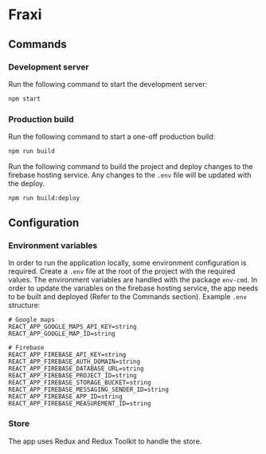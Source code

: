 # Fraxi

## Commands

### Development server
Run the following command to start the development server:
```bash
npm start
```

### Production build
Run the following command to start a one-off production build:
```bash
npm run build
```

Run the following command to build the project and deploy changes to the firebase hosting service. Any changes to the `.env` file will be updated with the deploy.
```bash
npm run build:deploy
```

## Configuration

### Environment variables
In order to run the application locally, some environment configuration is required. Create a `.env` file at the root of the project with the required values.
The environment variables are handled with the package `env-cmd`. In order to update the variables on the firebase hosting service, the app needs to be built and deployed (Refer to the Commands section).
Example `.env` structure:

```
# Google maps
REACT_APP_GOOGLE_MAPS_API_KEY=string
REACT_APP_GOOGLE_MAP_ID=string

# Firebase
REACT_APP_FIREBASE_API_KEY=string
REACT_APP_FIREBASE_AUTH_DOMAIN=string
REACT_APP_FIREBASE_DATABASE_URL=string
REACT_APP_FIREBASE_PROJECT_ID=string
REACT_APP_FIREBASE_STORAGE_BUCKET=string
REACT_APP_FIREBASE_MESSAGING_SENDER_ID=string
REACT_APP_FIREBASE_APP_ID=string
REACT_APP_FIREBASE_MEASUREMENT_ID=string
```

### Store
The app uses Redux and Redux Toolkit to handle the store.
